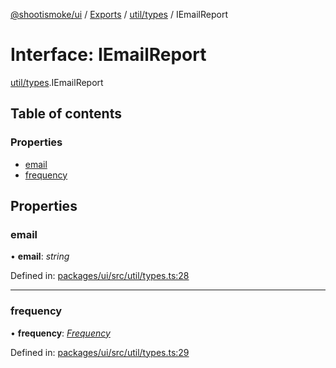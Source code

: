 [@shootismoke/ui](../README.md) / [Exports](../modules.md) / [util/types](../modules/util_types.md) / IEmailReport

# Interface: IEmailReport

[util/types](../modules/util_types.md).IEmailReport

## Table of contents

### Properties

- [email](util_types.iemailreport.md#email)
- [frequency](util_types.iemailreport.md#frequency)

## Properties

### email

• **email**: *string*

Defined in: [packages/ui/src/util/types.ts:28](https://github.com/shootismoke/common/blob/1e71707/packages/ui/src/util/types.ts#L28)

___

### frequency

• **frequency**: [*Frequency*](../modules/util_types.md#frequency)

Defined in: [packages/ui/src/util/types.ts:29](https://github.com/shootismoke/common/blob/1e71707/packages/ui/src/util/types.ts#L29)
